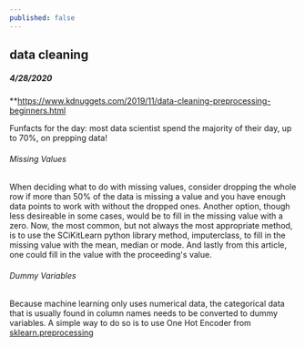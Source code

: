```yaml
---
published: false
---
```

## data cleaning

##### 4/28/2020
**https://www.kdnuggets.com/2019/11/data-cleaning-preprocessing-beginners.html

Funfacts for the day: most data scientist spend the majority of their day, up to 70%, on prepping data! 

###### Missing Values
When deciding what to do with missing values, consider dropping the whole row if more than 50% of the data is missing a value and you have enough data points to work with without the dropped ones. Another option, though less desireable in some cases, would be to fill in the missing value with a zero. Now, the most common, but not always the most appropriate method, is to use the SCiKitLearn python library method, imputerclass, to fill in the missing value with the mean, median or mode. And lastly from this article, one could fill in the value with the proceeding's value. 

###### Dummy Variables
Because machine learning only uses numerical data, the categorical data that is usually found in column names needs to be converted to dummy variables. A simple way to do so is to use One Hot Encoder from [sklearn.preprocessing](https://scikit-learn.org/stable/modules/generated/sklearn.preprocessing.OneHotEncoder.html)
